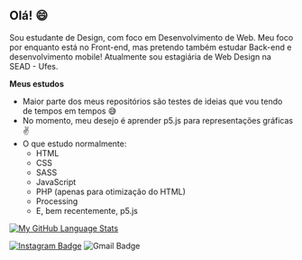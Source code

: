 ## Olá! 😄

Sou estudante de Design, com foco em Desenvolvimento de Web. Meu foco por enquanto está no Front-end, mas pretendo também estudar Back-end e desenvolvimento mobile! Atualmente sou estagiária de Web Design na SEAD - Ufes.

**Meus estudos**
- Maior parte dos meus repositórios são testes de ideias que vou tendo de tempos em tempos 😅
- No momento, meu desejo é aprender p5.js para representações gráficas ✌
- O que estudo normalmente:
    - HTML
    - CSS
    - SASS
    - JavaScript
    - PHP (apenas para otimização do HTML)
    - Processing
    - E, bem recentemente, p5.js


[![My GitHub Language Stats](https://github-readme-stats.vercel.app/api/top-langs/?username=oliverids&langs_count=8&theme=tokyonight)]()

[![Instagram Badge](https://img.shields.io/badge/-Instagram-e4405f?style=flat-square&logo=Instagram&logoColor=white)](https://www.instagram.com/idsoliver/)
![Gmail Badge](https://img.shields.io/badge/-oliver.isabela2303@gmail.com-c14438?style=flat-square&logo=Gmail&logoColor=white&link=mailto:oliver.isabela2303@gmail.com)

